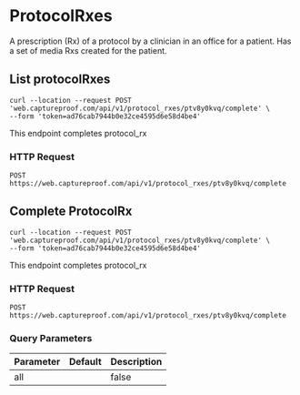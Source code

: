 # ProtocolRxes

A prescription (Rx) of a protocol by a clinician in an office for a patient. Has a set of media Rxs created for the patient.

## List protocolRxes

```shell
curl --location --request POST 'web.captureproof.com/api/v1/protocol_rxes/ptv8y0kvq/complete' \
--form 'token=ad76cab7944b0e32ce4595d6e58d4be4'
```

This endpoint completes protocol_rx

### HTTP Request

`POST https://web.captureproof.com/api/v1/protocol_rxes/ptv8y0kvq/complete`


## Complete ProtocolRx


```shell
curl --location --request POST 'web.captureproof.com/api/v1/protocol_rxes/ptv8y0kvq/complete' \
--form 'token=ad76cab7944b0e32ce4595d6e58d4be4'
```

This endpoint completes protocol_rx

### HTTP Request

`POST https://web.captureproof.com/api/v1/protocol_rxes/ptv8y0kvq/complete`

### Query Parameters

Parameter | Default | Description
--------- | ------- | -----------
all |  | false | Allow to see all protocol_rxes
